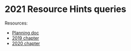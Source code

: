 # 2021 Resource Hints queries

<!--
  This directory contains all of the 2021 Resource Hints chapter queries.

  Each query should have a corresponding `metric_name.sql` file.
  Note that readers are linked to this directory, so try to make the SQL file names descriptive for easy browsing.

  Analysts: if helpful, you can use this README to give additional info about the queries.
-->

Resources:

- [Planning doc](https://docs.google.com/document/d/1zIKdkS65X9u3rGZOn1kG0rk9YveFb0zhdORBFOoIgQQ/edit?usp=sharing)
- [2019 chapter](https://almanac.httparchive.org/en/2019/resource-hints)
- [2020 chapter](https://almanac.httparchive.org/en/2020/resource-hints)

